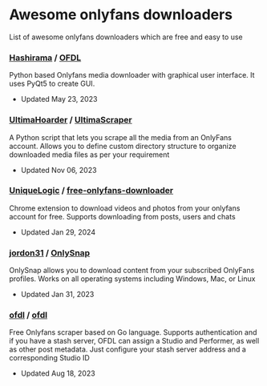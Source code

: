 # Awesome onlyfans downloaders 

List of awesome onlyfans downloaders which are free and easy to use

### [Hashirama](/Hashirama) / [OFDL](/Hashirama/OFDL)

Python based Onlyfans media downloader with graphical user interface. It uses PyQt5 to create GUI. 

*   Updated May 23, 2023

### [UltimaHoarder](/UltimaHoarder) / [UltimaScraper](/UltimaHoarder/UltimaScraper)

A Python script that lets you scrape all the media from an OnlyFans account. Allows you to define custom directory structure to organize downloaded media files as per your requirement 

*   Updated Nov 06, 2023


### [UniqueLogic](/UniqueLogic) / [free-onlyfans-downloader](/UniqueLogic/onlyfans-downloader) 

Chrome extension to download videos and photos from your onlyfans account for free. Supports downloading from posts, users and chats

*   Updated Jan 29, 2024

### [jordon31](/jordon31) / [OnlySnap](/jordon31/OnlySnap)

OnlySnap allows you to download content from your subscribed OnlyFans profiles. Works on all operating systems including Windows, Mac, or Linux

*   Updated Jan 31, 2023

### [ofdl](/ofdl) / [ofdl](/ofdl/ofdl)

Free Onlyfans scraper based on Go language. Supports authentication and if you have a stash server, OFDL can assign a Studio and Performer, as well as other post metadata. 
Just configure your stash server address and a corresponding Studio ID

*   Updated Aug 18, 2023




